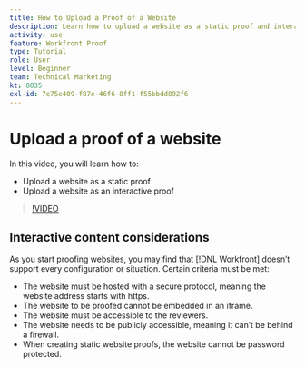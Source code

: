 ```yaml
---
title: How to Upload a Proof of a Website
description: Learn how to upload a website as a static proof and interactive proof in [!DNL  Workfront].
activity: use
feature: Workfront Proof
type: Tutorial
role: User
level: Beginner
team: Technical Marketing
kt: 8835
exl-id: 7e75e409-f87e-46f6-8ff1-f55bbdd892f6
---
```

# Upload a proof of a website

In this video, you will learn how to:

* Upload a website as a static proof
* Upload a website as an interactive proof

>[!VIDEO](https://video.tv.adobe.com/v/335135/?quality=12)


## Interactive content considerations

As you start proofing websites, you may find that [!DNL Workfront] doesn’t support every configuration or situation. Certain criteria must be met:

* The website must be hosted with a secure protocol, meaning the website address starts with https.
* The website to be proofed cannot be embedded in an iframe.
* The website must be accessible to the reviewers.
* The website needs to be publicly accessible, meaning it can’t be behind a firewall.
* When creating static website proofs, the website cannot be password protected.

<!-- 
Learn more about these considerations in the articles Generate a static proof for a website or other web content and Generate an interactive proof for a website or other web content. 
-->

<!--
### Learn more
[!DNL Workfront] also supports interactive proofing of files generated from a ZIP file. Learn how to prepare the ZIP file for uploading in the article Interactive content proofs.

* Generate a static proof for a website or other web content
* Generate an interactive proof for a website or other web content
* Generate a proof for interactive content in a ZIP file
* Understand the desktop proofing viewer
* Install the desktop proofing viewer
-->
